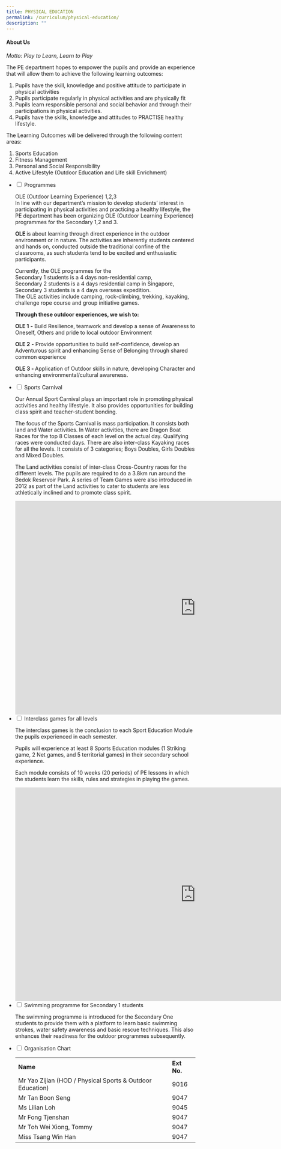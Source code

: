 ```yaml
---
title: PHYSICAL EDUCATION
permalink: /curriculum/physical-education/
description: ""
---
```

<h4><strong>About Us</strong></h4>
<p><em>Motto: Play to Learn, Learn to Play</em></p>
<p>The PE department hopes to empower the pupils and provide an experience that will allow them to achieve the following learning outcomes:</p>
<ol>
<li>Pupils have the skill, knowledge and positive attitude to participate in physical activities</li>
<li>Pupils participate regularly in physical activities and are physically fit</li>
<li>Pupils learn responsible personal and social behavior and through their participations in physical activities.</li>
<li>Pupils have the skills, knowledge and attitudes to PRACTISE healthy lifestyle.</li>
</ol>
<p>The Learning Outcomes will be delivered through the following content areas:</p>
<ol>
<li>Sports Education</li>
<li>Fitness Management</li>
<li>Personal and Social Responsibility</li>
<li>Active Lifestyle (Outdoor Education and Life skill Enrichment)</li>
</ol>
<ul class="jekyllcodex_accordion">
<li><input id="accordion1" type="checkbox" /> <label for="accordion1">Programmes</label>
<div>
<p>OLE (Outdoor Learning Experience) 1,2,3<br />In line with our department&rsquo;s mission to develop students&rsquo; interest in participating in physical activities and practicing a healthy lifestyle, the PE department has been organizing OLE (Outdoor Learning Experience) programmes for the Secondary 1,2 and 3.</p>
<p><strong>OLE&nbsp;</strong>is about learning through direct experience in the outdoor environment or in nature. The activities are inherently students centered and hands on, conducted outside the traditional confine of the classrooms, as such students tend to be excited and enthusiastic participants.</p>
<p>Currently, the OLE programmes for the<br />Secondary 1 students is a 4 days non-residential camp,<br />Secondary 2 students is a 4 days residential camp in Singapore,<br />Secondary 3 students is a 4 days overseas expedition.<br />The OLE activities include camping, rock-climbing, trekking, kayaking, challenge rope course and group initiative games.</p>
<p><strong>Through these outdoor experiences, we wish to:</strong></p>
<p><strong>OLE 1</strong>&nbsp;<strong>-</strong>&nbsp;Build Resilience, teamwork and develop a sense of Awareness to Oneself, Others and pride to local outdoor Environment&nbsp;</p>
<p><strong>OLE 2</strong>&nbsp;<strong>-</strong>&nbsp;Provide opportunities to build self-confidence, develop an Adventurous spirit and enhancing Sense of Belonging through shared common experience</p>
<p><strong>OLE 3&nbsp;-&nbsp;</strong>Application of Outdoor skills in nature, developing Character and enhancing environmental/cultural awareness.</p>
</div>
</li>
<li><input id="accordion2" type="checkbox" /> <label for="accordion2">Sports Carnival</label>
<div>
<p>Our Annual Sport Carnival plays an important role in promoting physical activities and healthy lifestyle. It also provides opportunities for building class spirit and teacher-student bonding.</p>
<p>The focus of the Sports Carnival is mass participation. It consists both land and Water activities. In Water activities, there are Dragon Boat Races for the top 8 Classes of each level on the actual day. Qualifying races were conducted days. There are also inter-class Kayaking races for all the levels. It consists of 3 categories; Boys Doubles, Girls Doubles and Mixed Doubles.</p>
<p>The Land activities consist of inter-class Cross-Country races for the different levels. The pupils are required to do a 3.8km run around the Bedok Reservoir Park. A series of Team Games were also introduced in 2012 as part of the Land activities to cater to students are less athletically inclined and to promote class spirit.</p>
<iframe src="https://docs.google.com/presentation/d/e/2PACX-1vQuggWOsLVLLkkLf9lbYsNmb1ciX7tvxhIIb9HZj5TBNm0vBsDS-evFYTzchmxU_zwcQ4pVE2O7hv9E/embed?start=false&loop=false&delayms=5000" frameborder="0" width="960" height="569" allowfullscreen="true"></iframe>
</div>
</li>
<li><input id="accordion3" type="checkbox" /> <label for="accordion3">Interclass games for all levels</label>
<div>
<p>The interclass games is the conclusion to each Sport Education Module the pupils experienced in each semester.</p>
<p>Pupils will experience at least 8 Sports Education modules (1 Striking game, 2 Net games, and 5 territorial games) in their secondary school experience.</p>
<p>Each module consists of 10 weeks (20 periods) of PE lessons in which the students learn the skills, rules and strategies in playing the games.</p>
<iframe src="https://docs.google.com/presentation/d/e/2PACX-1vThiWrA70k0GYH3B0Sx3u9Vlf5YQsX6LIyWBELx5oTJUeVc32X5AXXD53iFaafvN8rDkV7I0GV24lsp/embed?start=false&loop=false&delayms=5000" frameborder="0" width="960" height="569" allowfullscreen="true"></iframe>
</div>
</li>
<li><input id="accordion4" type="checkbox" /> <label for="accordion4">Swimming programme for Secondary 1 students</label>
<div>
<p>The swimming programme is introduced for the Secondary One students to provide them with a platform to learn basic swimming strokes, water safety awareness and basic rescue techniques. This also enhances their readiness for the outdoor programmes subsequently.</p>
</div>
</li>
<li><input id="accordion5" type="checkbox" /> <label for="accordion5">Organisation Chart</label>
<div>
<table width="82%">
<tbody>
<tr>
<th style="text-align: left;">
<div><strong>Name</strong></div>
</th>
<th style="text-align: left;">
<div><strong>Ext No.</strong></div>
</th>
</tr>
<tr>
<td>Mr Yao Zijian (HOD / Physical Sports &amp; Outdoor Education)&nbsp;</td>
<td>9016&nbsp;</td>
</tr>
<tr>
<td>Mr Tan Boon Seng</td>
<td>9047</td>
</tr>
<tr>
<td>Ms Lilian Loh</td>
<td>9045</td>
</tr>
<tr>
<td>Mr Fong Tjenshan</td>
<td>9047</td>
</tr>
<tr>
<td>
<div>Mr Toh Wei Xiong, Tommy</div>
</td>
<td>9047</td>
</tr>
<tr>
<td>Miss Tsang Win Han</td>
<td>9047</td>
</tr>
</tbody>
</table>
</div>
</li>
</ul>